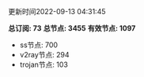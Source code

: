 更新时间2022-09-13 04:31:45

**总订阅: 73**
**总节点: 3455**
**有效节点: 1097**
- ss节点: 700
- v2ray节点: 294
- trojan节点: 103
